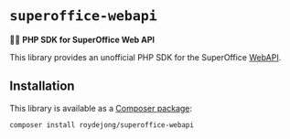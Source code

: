 # `superoffice-webapi`

👨‍💻 **PHP SDK for SuperOffice Web API**

This library provides an unofficial PHP SDK for the SuperOffice [WebAPI](https://community.superoffice.com/documentation/sdk/SO.NetServer.Web.Services/html/Reference-WebAPI-WebAPI.htm).

## Installation
This library is available as a [Composer package](https://packagist.org/packages/roydejong/superoffice-webapi):

    composer install roydejong/superoffice-webapi

